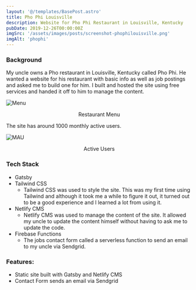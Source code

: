 ```yaml
---
layout: '@/templates/BasePost.astro'
title: Pho Phi Louisville
description: Website for Pho Phi Restaurant in Louisville, Kentucky
pubDate: 2019-12-26T00:00:00Z
imgSrc: '/assets/images/posts/screenshot-phophilouisville.png'
imgAlt: 'phophi'
---
```


### Background

My uncle owns a Pho restaurant in Louisville, Kentucky called Pho Phi. He wanted a website for his restaurant with basic info as well as job postings and asked me to build one for him. I built and hosted the site using free services and handed it off to him to manage the content.

![Menu](/assets/images/posts/screenshot-phophilouisville2.png 'Menu')
<figcaption align="center">Restaurant Menu</figcaption>


The site has around 1000 monthly active users.

![MAU](/assets/images/posts/phophiMAU.png)
<figcaption align="center">Active Users</figcaption>

### Tech Stack

- Gatsby
- Tailwind CSS
  - Tailwind CSS was used to style the site. This was my first time using Tailwind and although it took me a while to figure it out, it turned out to be a good experience and I learned a lot from using it.
- Netlify CMS
  - Netlify CMS was used to manage the content of the site. It allowed my uncle to update the content himself without having to ask me to update the code. 
- Firebase Functions
  - The jobs contact form called a serverless function to send an email to my uncle via Sendgrid.

### Features:

- Static site built with Gatsby and Netlify CMS
- Contact Form sends an email via Sendgrid


